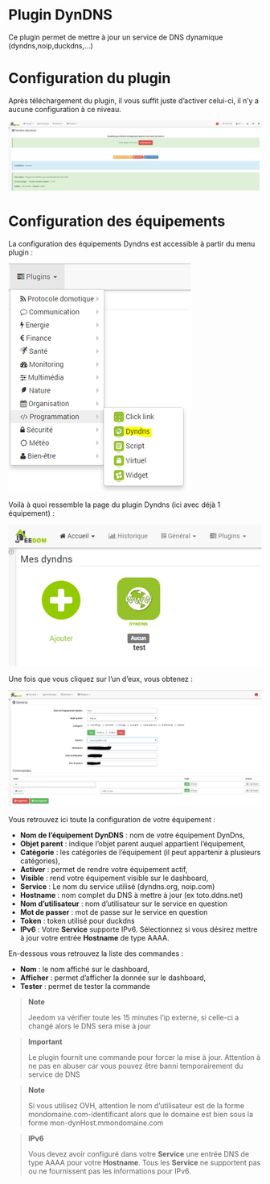 # Plugin DynDNS

Ce plugin permet de mettre à jour un service de DNS dynamique (dyndns,noip,duckdns,…)

# Configuration du plugin 

Après téléchargement du plugin, il vous suffit juste d’activer celui-ci, il n’y a aucune configuration à ce niveau.

![dyndns](../images/dyndns.PNG)

# Configuration des équipements 

La configuration des équipements Dyndns est accessible à partir du menu plugin :

![dyndns2](../images/dyndns2.PNG)

Voilà à quoi ressemble la page du plugin Dyndns (ici avec déjà 1 équipement) :

![dyndns3](../images/dyndns3.PNG)

Une fois que vous cliquez sur l’un d’eux, vous obtenez :

![dyndns4](../images/dyndns4.PNG)

Vous retrouvez ici toute la configuration de votre équipement :

-   **Nom de l’équipement DynDNS** : nom de votre équipement DynDns,
-   **Objet parent** : indique l’objet parent auquel appartient l’équipement,
-   **Catégorie** : les catégories de l’équipement (il peut appartenir à plusieurs catégories),
-   **Activer** : permet de rendre votre équipement actif,
-   **Visible** : rend votre équipement visible sur le dashboard,
-   **Service** : Le nom du service utilisé (dyndns.org, noip.com)
-   **Hostname** : nom complet du DNS à mettre à jour (ex toto.ddns.net)
-   **Nom d’utilisateur** : nom d’utilisateur sur le service en question
-   **Mot de passer** : mot de passe sur le service en question
-   **Token** : token utilisé pour duckdns
-   **IPv6** : Votre **Service** supporte IPv6. Sélectionnez si vous désirez mettre à jour votre entrée **Hostname** de type AAAA.

En-dessous vous retrouvez la liste des commandes :

-   **Nom** : le nom affiché sur le dashboard,
-   **Afficher** : permet d’afficher la donnée sur le dashboard,
-   **Tester** : permet de tester la commande

> **Note**
>
> Jeedom va vérifier toute les 15 minutes l’ip externe, si celle-ci a changé alors le DNS sera mise à jour

> **Important**
>
> Le plugin fournit une commande pour forcer la mise à jour. Attention à ne pas en abuser car vous pouvez être banni temporairement du service de DNS

> **Note**
>
> Si vous utilisez OVH, attention le nom d’utilisateur est de la forme mondomaine.com-identificant alors que le domaine est bien sous la forme mon-dynHost.mmondomaine.com

> **IPv6**
>
> Vous devez avoir configuré dans votre **Service** une entrée DNS de type AAAA pour votre **Hostname**.
> Tous les **Service** ne supportent pas ou ne fournissent pas les informations pour IPv6.